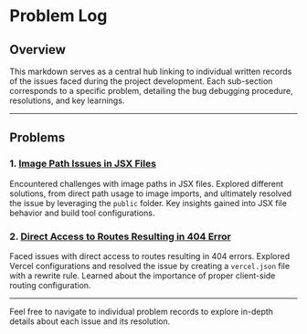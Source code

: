 # Problem Log

## Overview

This markdown serves as a central hub linking to individual written records of the issues faced during the project development. Each sub-section corresponds to a specific problem, detailing the bug debugging procedure, resolutions, and key learnings.

---

## Problems

### 1. [Image Path Issues in JSX Files](problems/ImagePath.md)

Encountered challenges with image paths in JSX files. Explored different solutions, from direct path usage to image imports, and ultimately resolved the issue by leveraging the `public` folder. Key insights gained into JSX file behavior and build tool configurations.

### 2. [Direct Access to Routes Resulting in 404 Error](problems/route404problem.md)

Faced issues with direct access to routes resulting in 404 errors. Explored Vercel configurations and resolved the issue by creating a `vercel.json` file with a rewrite rule. Learned about the importance of proper client-side routing configuration.

---

Feel free to navigate to individual problem records to explore in-depth details about each issue and its resolution.
